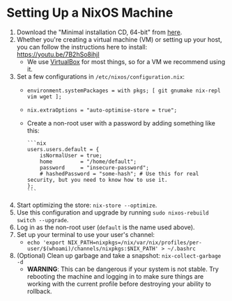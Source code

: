 # Setting Up a NixOS Machine

  1. Download the "Minimal installation CD, 64-bit" from [here](https://nixos.org/nixos/download.html).
  2. Whether you're creating a virtual machine (VM) or setting up your host, you can follow the instructions here to install: https://youtu.be/7B2hSo8ihjI
      * We use [VirtualBox](https://www.virtualbox.org/) for most things, so for a VM we recommend using it.
  4. Set a few configurations in `/etc/nixos/configuration.nix`:
      * `environment.systemPackages = with pkgs; [ git gnumake nix-repl vim wget ];`
      * `nix.extraOptions = "auto-optimise-store = true";`
      * Create a non-root user with a password by adding something like this:

            ```nix
            users.users.default = {
                isNormalUser = true;
                home         = "/home/default";
                password     = "insecure-password";
                # hashedPassword = "some-hash"; # Use this for real security, but you need to know how to use it.
            };
            ```

  5. Start optimizing the store: `nix-store --optimize`.
  6. Use this configuration and upgrade by running `sudo nixos-rebuild switch --upgrade`.
  7. Log in as the non-root user (`default` is the name used above).
  8. Set up your terminal to use your user's channel:
      * `echo 'export NIX_PATH=nixpkgs=/nix/var/nix/profiles/per-user/$(whoami)/channels/nixpkgs:$NIX_PATH' > ~/.bashrc`
  9. (Optional) Clean up garbage and take a snapshot: `nix-collect-garbage -d`
      * **WARNING**: This can be dangerous if your system is not stable. Try rebooting the machine and logging in to make sure things are working with the current profile before destroying your ability to rollback.
